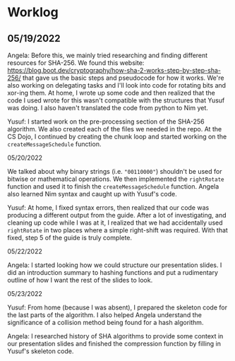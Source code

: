 Worklog
=======
05/19/2022
----------

Angela: Before this, we mainly tried researching and finding different resources for SHA-256. We found this website: https://blog.boot.dev/cryptography/how-sha-2-works-step-by-step-sha-256/ that gave us the basic steps and pseudocode for how it works. We're also working on delegating tasks and I'll look into code for rotating bits and xor-ing them. At home, I wrote up some code and then realized that the code I used wrote for this wasn't compatible with the structures that Yusuf was doing. I also haven't translated the code from python to Nim yet.

Yusuf: I started work on the pre-processing section of the SHA-256 algorithm. We also created each of the files we needed in the repo. At the CS Dojo, I continued by creating the chunk loop and started working on the `createMessageSchedule` function.

05/20/2022

We talked about why binary strings (i.e. `"00110000"`) shouldn't be used for bitwise or mathematical operations. We then implemented the `rightRotate` function and used it to finish the `createMessageSchedule` function. Angela also learned Nim syntax and caught up with Yusuf's code.

Yusuf: At home, I fixed syntax errors, then realized that our code was producing a different output from the guide. After a lot of investigating, and cleaning up code while I was at it, I realized that we had accidentally used `rightRotate` in two places where a simple right-shift was required. With that fixed, step 5 of the guide is truly complete.

05/22/2022

Angela: I started looking how we could structure our presentation slides. I did an introduction summary to hashing functions and put a rudimentary outline of how I want the rest of the slides to look.

05/23/2022

Yusuf: From home (because I was absent), I prepared the skeleton code for the last parts of the algorithm. I also helped Angela understand the significance of a collision method being found for a hash algorithm.

Angela: I researched history of SHA algorithms to provide some context in our presentation slides and finished the compression function by filling in Yusuf's skeleton code. 
